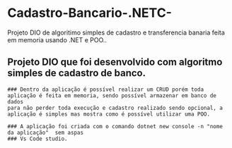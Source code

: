 # Cadastro-Bancario-.NETC-
Projeto DIO de algoritimo simples de cadastro e transferencia banaria feita em memoria usando .NET e POO..

## Projeto DIO que foi desenvolvido com algoritmo simples de cadastro de banco.

```
### Dentro da aplicação é possível realizar um CRUD porém toda aplicação é feita em memoria, sendo possível armazenar em banco de dados
para não perder toda execução e cadastro realizado sendo opcional, a aplicação é simples mas mostra como é possível utilizar uma POO.
```

```
### A aplicação foi criada com o comando dotnet new console -n "nome da aplicação"  sem aspas
### Vs Code studio.
```
